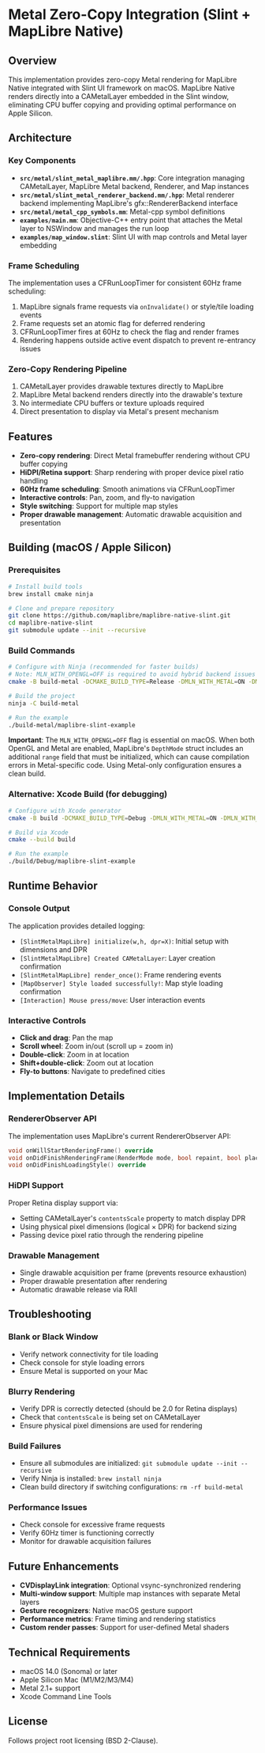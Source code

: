# Metal Zero-Copy Integration (Slint + MapLibre Native)

## Overview

This implementation provides zero-copy Metal rendering for MapLibre Native integrated with Slint UI framework on macOS. MapLibre Native renders directly into a CAMetalLayer embedded in the Slint window, eliminating CPU buffer copying and providing optimal performance on Apple Silicon.

## Architecture

### Key Components

- **`src/metal/slint_metal_maplibre.mm/.hpp`**: Core integration managing CAMetalLayer, MapLibre Metal backend, Renderer, and Map instances
- **`src/metal/slint_metal_renderer_backend.mm/.hpp`**: Metal renderer backend implementing MapLibre's gfx::RendererBackend interface
- **`src/metal/metal_cpp_symbols.mm`**: Metal-cpp symbol definitions
- **`examples/main.mm`**: Objective-C++ entry point that attaches the Metal layer to NSWindow and manages the run loop
- **`examples/map_window.slint`**: Slint UI with map controls and Metal layer embedding

### Frame Scheduling

The implementation uses a CFRunLoopTimer for consistent 60Hz frame scheduling:

1. MapLibre signals frame requests via `onInvalidate()` or style/tile loading events
2. Frame requests set an atomic flag for deferred rendering
3. CFRunLoopTimer fires at 60Hz to check the flag and render frames
4. Rendering happens outside active event dispatch to prevent re-entrancy issues

### Zero-Copy Rendering Pipeline

1. CAMetalLayer provides drawable textures directly to MapLibre
2. MapLibre Metal backend renders directly into the drawable's texture
3. No intermediate CPU buffers or texture uploads required
4. Direct presentation to display via Metal's present mechanism

## Features

- **Zero-copy rendering**: Direct Metal framebuffer rendering without CPU buffer copying
- **HiDPI/Retina support**: Sharp rendering with proper device pixel ratio handling
- **60Hz frame scheduling**: Smooth animations via CFRunLoopTimer
- **Interactive controls**: Pan, zoom, and fly-to navigation
- **Style switching**: Support for multiple map styles
- **Proper drawable management**: Automatic drawable acquisition and presentation

## Building (macOS / Apple Silicon)

### Prerequisites

```bash
# Install build tools
brew install cmake ninja

# Clone and prepare repository
git clone https://github.com/maplibre/maplibre-native-slint.git
cd maplibre-native-slint
git submodule update --init --recursive
```

### Build Commands

```bash
# Configure with Ninja (recommended for faster builds)
# Note: MLN_WITH_OPENGL=OFF is required to avoid hybrid backend issues
cmake -B build-metal -DCMAKE_BUILD_TYPE=Release -DMLN_WITH_METAL=ON -DMLN_WITH_OPENGL=OFF -DSLINT_MAPLIBRE_USE_METAL=ON -G Ninja .

# Build the project
ninja -C build-metal

# Run the example
./build-metal/maplibre-slint-example
```

**Important**: The `MLN_WITH_OPENGL=OFF` flag is essential on macOS. When both OpenGL and Metal are enabled, MapLibre's `DepthMode` struct includes an additional `range` field that must be initialized, which can cause compilation errors in Metal-specific code. Using Metal-only configuration ensures a clean build.

### Alternative: Xcode Build (for debugging)

```bash
# Configure with Xcode generator
cmake -B build -DCMAKE_BUILD_TYPE=Debug -DMLN_WITH_METAL=ON -DMLN_WITH_OPENGL=OFF -DSLINT_MAPLIBRE_USE_METAL=ON -G Xcode .

# Build via Xcode
cmake --build build

# Run the example
./build/Debug/maplibre-slint-example
```

## Runtime Behavior

### Console Output

The application provides detailed logging:
- `[SlintMetalMapLibre] initialize(w,h, dpr=X)`: Initial setup with dimensions and DPR
- `[SlintMetalMapLibre] Created CAMetalLayer`: Layer creation confirmation
- `[SlintMetalMapLibre] render_once()`: Frame rendering events
- `[MapObserver] Style loaded successfully!`: Map style loading confirmation
- `[Interaction] Mouse press/move`: User interaction events

### Interactive Controls

- **Click and drag**: Pan the map
- **Scroll wheel**: Zoom in/out (scroll up = zoom in)
- **Double-click**: Zoom in at location
- **Shift+double-click**: Zoom out at location
- **Fly-to buttons**: Navigate to predefined cities

## Implementation Details

### RendererObserver API

The implementation uses MapLibre's current RendererObserver API:
```cpp
void onWillStartRenderingFrame() override
void onDidFinishRenderingFrame(RenderMode mode, bool repaint, bool placementChanged, const RenderingStats& stats) override
void onDidFinishLoadingStyle() override
```

### HiDPI Support

Proper Retina display support via:
- Setting CAMetalLayer's `contentsScale` property to match display DPR
- Using physical pixel dimensions (logical × DPR) for backend sizing
- Passing device pixel ratio through the rendering pipeline

### Drawable Management

- Single drawable acquisition per frame (prevents resource exhaustion)
- Proper drawable presentation after rendering
- Automatic drawable release via RAII

## Troubleshooting

### Blank or Black Window
- Verify network connectivity for tile loading
- Check console for style loading errors
- Ensure Metal is supported on your Mac

### Blurry Rendering
- Verify DPR is correctly detected (should be 2.0 for Retina displays)
- Check that `contentsScale` is being set on CAMetalLayer
- Ensure physical pixel dimensions are used for rendering

### Build Failures
- Ensure all submodules are initialized: `git submodule update --init --recursive`
- Verify Ninja is installed: `brew install ninja`
- Clean build directory if switching configurations: `rm -rf build-metal`

### Performance Issues
- Check console for excessive frame requests
- Verify 60Hz timer is functioning correctly
- Monitor for drawable acquisition failures

## Future Enhancements

- **CVDisplayLink integration**: Optional vsync-synchronized rendering
- **Multi-window support**: Multiple map instances with separate Metal layers
- **Gesture recognizers**: Native macOS gesture support
- **Performance metrics**: Frame timing and rendering statistics
- **Custom render passes**: Support for user-defined Metal shaders

## Technical Requirements

- macOS 14.0 (Sonoma) or later
- Apple Silicon Mac (M1/M2/M3/M4)
- Metal 2.1+ support
- Xcode Command Line Tools

## License

Follows project root licensing (BSD 2-Clause).
